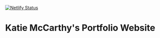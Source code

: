 [![Netlify Status](https://api.netlify.com/api/v1/badges/76bd9c88-b928-4f25-9448-984912225aab/deploy-status)](https://app.netlify.com/sites/sleepy-snyder-f55cba/deploys)

# Katie McCarthy's Portfolio Website